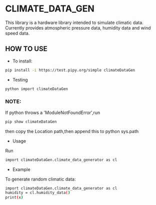 # CLIMATE_DATA_GEN
This library is a hardware library intended to simulate climatic data. Currently provides atmospheric pressure data, humidity data and wind speed data.

## HOW TO USE

* To install:

```sh
pip install -i https://test.pipy.org/simple climateDataGen
```
* Testing

```sh
python import climateDataGen
```
### NOTE:

If python throws a 'ModuleNotFoundError',run
```sh
pip show climateDataGen
```
then copy the Location path,then append this to python sys.path

* Usage

Run
```sh
import climateDataGen.climate_data_generator as cl
```
* Example

To generate random climatic data:
```sh
import climateDataGen.climate_data_generator as cl
humidity = cl.humidity_data()
print(x)

